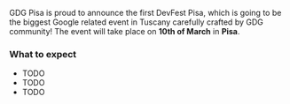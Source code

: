 GDG Pisa is proud to announce the first DevFest Pisa, which is going to be the biggest Google related event in Tuscany carefully crafted by GDG community! The event will take place on **10th of March** in **Pisa**.

### What to expect

* TODO
* TODO
* TODO